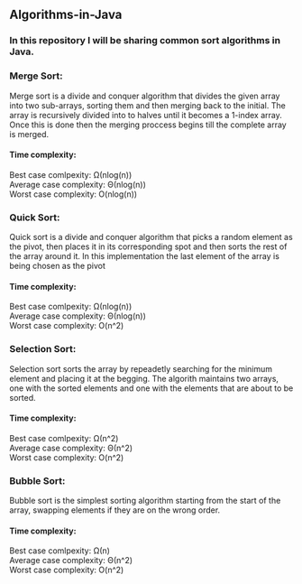## Algorithms-in-Java

### In this repository I will be sharing common sort algorithms in Java.

### Merge Sort:

Merge sort is a divide and conquer algorithm that divides the given array into two sub-arrays, sorting them and then merging
back to the initial. The array is recursively divided into to halves until it becomes a 1-index array. Once this is done then the merging 
proccess begins till the complete array is merged.

#### Time complexity:
Best case comlpexity: Ω(nlog(n)) <br>
Average case complexity: Θ(nlog(n)) <br>
Worst case complexity: O(nlog(n))

### Quick Sort:
Quick sort is a divide and conquer algorithm that picks a random element as the pivot, then places it in its corresponding
spot and then sorts the rest of the array around it. In this implementation the last element of the array is being chosen as the
pivot

#### Time complexity:
Best case comlpexity: Ω(nlog(n)) <br>
Average case complexity: Θ(nlog(n)) <br>
Worst case complexity: O(n^2)

### Selection Sort:
Selection sort sorts the array by repeadetly searching for the minimum element and placing it at the begging.
The algorith maintains two arrays, one with the sorted elements and one with the elements that are about to be sorted. 

#### Time complexity:
Best case comlpexity: Ω(n^2) <br>
Average case complexity: Θ(n^2) <br>
Worst case complexity: O(n^2)

### Bubble Sort:
Bubble sort is the simplest sorting algorithm starting from the start of the array, swapping elements if they are on the
wrong order.

#### Time complexity:
Best case comlpexity: Ω(n) <br>
Average case complexity: Θ(n^2) <br>
Worst case complexity: O(n^2)





